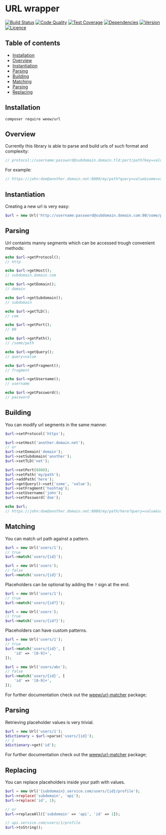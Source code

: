 # URL wrapper

[![Build Status](https://img.shields.io/travis/weew/url.svg)](https://travis-ci.org/weew/url)
[![Code Quality](https://img.shields.io/scrutinizer/g/weew/url.svg)](https://scrutinizer-ci.com/g/weew/url)
[![Test Coverage](https://img.shields.io/coveralls/weew/url.svg)](https://coveralls.io/github/weew/url)
[![Dependencies](https://img.shields.io/versioneye/d/php/weew:url.svg)](https://versioneye.com/php/weew:url)
[![Version](https://img.shields.io/packagist/v/weew/url.svg)](https://packagist.org/packages/weew/url)
[![Licence](https://img.shields.io/packagist/l/weew/url.svg)](https://packagist.org/packages/weew/url)

## Table of contents

- [Installation](#installation)
- [Overview](#overview)
- [Instantiation](#instantiation)
- [Parsing](#parsing)
- [Building](#building)
- [Matching](#matching)
- [Parsing](#parsing)
- [Replacing](#building)

## Installation

`composer require weew/url`

## Overview

Currently this library is able to parse and build urls of such format and complexity:

```php
// protocol://username:password@subdomain.domain.tld:port/path?key=value#fragment
```

For example:

```php
// https://john:doe@another.domain.net:8080/my/path?query=value&some=value#hashtag
```

## Instantiation

Creating a new url is very easy:

```php
$url = new Url('http://username:password@subdomain.domain.com:80/some/path?query=value#fragment');
```

## Parsing

Url containts manny segments which can be accessed trough convenient methods:

```php
echo $url->getProtocol();
// http

echo $url->getHost();
// subdomain.domain.com

echo $url->getDomain();
// domain

echo $url->getSubdomain();
// subdomain

echo $url->getTLD();
// com

echo $url->getPort();
// 80

echo $url->getPath();
// /some/path

echo $url->getQuery();
// query=value

echo $url->getFragment();
// fragment

echo $url->getUsername();
// username

echo $url->getPassword();
// password
```

## Building

You can modify url segments in the same manner.

```php
$url->setProtocol('https');

$url->setHost('another.domain.net');
// or
$url->setDomain('domain');
$url->setSubdomain('another');
$url->setTLD('net');

$url->setPort(8080);
$url->setPath('my/path');
$url->addPath('here');
$url->getQuery()->set('some', 'value');
$url->setFragment('hashtag');
$url->setUsername('john');
$url->setPassword('doe');

echo $url;
// https://john:doe@another.domain.net:8080/my/path/here?query=value&some=value#hashtag
```

## Matching

You can match url path against a pattern.

```php
$url = new Url('users/1');
// true
$url->match('users/{id}');

$url = new Url('users');
// false
$url->match('users/{id}');
```

Placeholders can be optional by adding the `?` sign at the end.

```php
$url = new Url('users/1');
// true
$url->match('users/{id?}');

$url = new Url('users');
// true
$url->match('users/{id?}');
```

Placeholders can have custom patterns.

```php
$url = new Url('users/1');
// true
$url->match('users/{id}', [
    'id' => '[0-9]+',
]);

$url = new Url('users/abc');
// false
$url->match('users/{id}', [
    'id' => '[0-9]+',
]);
```

For further documentation check out the [weew/url-matcher](https://github.com/weew/url-matcher) package;

## Parsing

Retrieving placeholder values is very trivial.

```php
$url = new Url('users/1');
$dictionary = $url->parse('users/{id}');
// 1
$dictionary->get('id');
```

For further documentation check out the [weew/url-matcher](https://github.com/weew/url-matcher) package;

## Replacing

You can replace placeholders inside your path with values.

```php
$url = new Url('{subdomain}.service.com/users/{id}/profile');
$url->replace('subdomain', 'api');
$url->replace('id', 1);

// or 
$url->replaceAll(['subdomain' => 'api', 'id' => 1]);

// api.service.com/users/1/profile
$url->toString();
```
